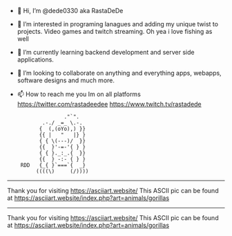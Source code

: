 - 👋 Hi, I’m @dede0330 aka RastaDeDe  
- 👀 I’m interested in programing lanagues and adding my unique twist to projects. Video games and twitch streaming. Oh yea i love fishing as well
- 🌱 I’m currently learning backend development and server side applications.
- 💞️ I’m looking to collaborate on anything and everything apps, webapps, software designs and much more.
- 📫 How to reach me you Im on all platforms 
    https://twitter.com/rastadeedee
    https://www.twitch.tv/rastadede
   
                     ."`".
              .-./ _=_ \.-.
             {  (,(oYo),) }}
             {{ |   "   |} }
             { { \(---)/  }}
             {{  }'-=-'{ } }
             { { }._:_.{  }}
             {{  } -:- { } }
       RDD   {_{ }`===`{  _}
            ((((\)     (/))))

------------------------------------------------
Thank you for visiting https://asciiart.website/
This ASCII pic can be found at
https://asciiart.website/index.php?art=animals/gorillas


------------------------------------------------
Thank you for visiting https://asciiart.website/
This ASCII pic can be found at
https://asciiart.website/index.php?art=animals/gorillas


<!---
dede0330/dede0330 is a ✨ special ✨ repository because its `README.md` (this file) appears on your GitHub profile.
You can click the Preview link to take a look at your changes.
--->

